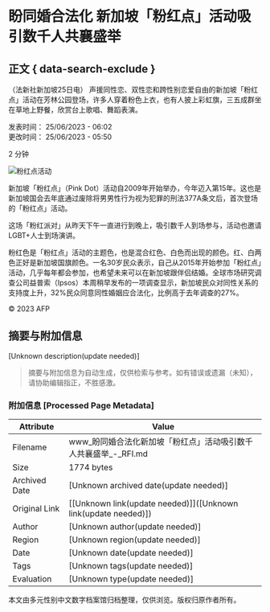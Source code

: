 # 盼同婚合法化 新加坡「粉红点」活动吸引数千人共襄盛举

## 正文 { data-search-exclude }


（法新社新加坡25日电） 声援同性恋、双性恋和跨性别恋爱自由的新加坡「粉红点」活动在芳林公园登场，许多人穿着粉色上衣，也有人披上彩虹旗，三五成群坐在草地上野餐，欣赏台上歌唱、舞蹈表演。

发表时间： 25/06/2023 - 06:02  
更改时间： 25/06/2023 - 05:50  

2 分钟  

![粉红点活动](https://s.rfi.fr/media/display/020b8dae-e6c1-11ee-a196-005056bfb2b6/w:980/p:16x9/img-default-RFI.jpg)

新加坡「粉红点」（Pink Dot）活动自2009年开始举办，今年迈入第15年。这也是新加坡国会去年底通过废除将男男性行为视为犯罪的刑法377A条文后，首次登场的「粉红点」活动。

这场「粉红派对」从昨天下午一直进行到晚上，吸引数千人到场参与，活动也邀请LGBT+人士到场演讲。

粉红色是「粉红点」活动的主题色，也是混合红色、白色而出现的颜色。红、白两色正好是新加坡国旗颜色。​一名30岁民众表示，自己从2015年开始参加「粉红点」活动，几乎每年都会参加，也希望未来可以在新加坡跟伴侣结婚。​全球市场研究调查公司益普索（Ipsos）本周稍早发布的一项调查显示，新加坡民众对同性关系的支持度上升，32%民众同意同性婚姻应合法化，比例高于去年调查的27%。

© 2023 AFP
<!-- tcd_original_link https://www.rfi.fr/cn/%E5%9B%BD%E9%99%85%E6%8A%A5%E9%81%93/20230625-%E7%9B%BC%E5%90%8C%E5%A9%9A%E5%90%88%E6%B3%95%E5%8C%96-%E6%96%B0%E5%8A%A0%E5%9D%A1-%E7%B2%89%E7%BA%A2%E7%82%B9-%E6%B4%BB%E5%8A%A8%E5%90%B8%E5%BC%95%E6%95%B0%E5%8D%83%E4%BA%BA%E5%85%B1%E8%A5%84%E7%9B%9B%E4%B8%BE -->


## 摘要与附加信息

<!-- tcd_abstract -->
[Unknown description(update needed)]
<!-- tcd_abstract_end -->

> 摘要与附加信息为自动生成，仅供检索与参考。如有错误或遗漏（未知），请协助编辑指正，不胜感激。

### 附加信息 [Processed Page Metadata]

| Attribute       | Value                                  |
|-----------------|----------------------------------------|
| Filename        | www_盼同婚合法化新加坡「粉红点」活动吸引数千人共襄盛举_-_RFI.md                             |
| Size            | 1774 bytes                           |
| Archived Date   | [Unknown archived date(update needed)]                             |
| Original Link   | [[Unknown link(update needed)]]([Unknown link(update needed)])                       |
| Author          | [Unknown author(update needed)]                               |
| Region          | [Unknown region(update needed)]                               |
| Date            | [Unknown date(update needed)]                                 |
| Tags            | [Unknown tags(update needed)]                                 |
| Evaluation            | [Unknown type(update needed)]                                 |
<!-- tcd_table_end -->

本文由多元性别中文数字档案馆归档整理，仅供浏览。版权归原作者所有。
